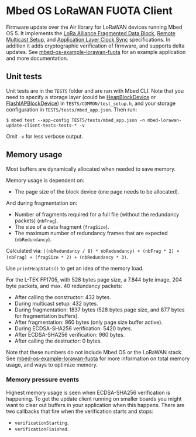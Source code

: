 # Mbed OS LoRaWAN FUOTA Client

Firmware update over the Air library for LoRaWAN devices running Mbed OS 5. It implements the [LoRa Alliance Fragmented Data Block](https://lora-alliance.org/resource-hub/lorawan-fragmented-data-block-transport-specification-v100), [Remote Multicast Setup](https://lora-alliance.org/resource-hub/lorawan-remote-multicast-setup-specification-v100), and [Application Layer Clock Sync](https://lora-alliance.org/resource-hub/lorawan-application-layer-clock-synchronization-specification-v100) specifications. In addition it adds cryptographic verification of firmware, and supports delta updates. See [mbed-os-example-lorawan-fuota](https://github.com/armmbed/mbed-os-example-lorawan-fuota) for an example application and more documentation.

## Unit tests

Unit tests are in the `TESTS` folder and are ran with Mbed CLI. Note that you need to specify a storage layer (could be [HeapBlockDevice](https://os.mbed.com/docs/latest/apis/heapblockdevice.html) or [FlashIAPBlockDevice](https://os.mbed.com/docs/v5.10/apis/flashiapblockdevice.html)) in `TESTS/COMMON/test_setup.h`, and your storage configuration in `TESTS/tests/mbed_app.json`. Then run:

```
$ mbed test --app-config TESTS/tests/mbed_app.json -n mbed-lorawan-update-client-tests-tests-* -v
```

Omit `-v` for less verbose output.

## Memory usage

Most buffers are dynamically allocated when needed to save memory.

Memory usage is dependent on:

* The page size of the block device (one page needs to be allocated).

And during fragmentation on:

* Number of fragments required for a full file (without the redundancy packets) (`nbFrag`).
* The size of a data fragment (`fragSize`).
* The maximum number of redundancy frames that are expected (`nbRedundancy`).

Calculated via: `((nbRedundancy / 8) * nbRedundancy) + (nbFrag * 2) + (nbFrag) + (fragSize * 2) + (nbRedundancy * 3)`.

Use `printHeapStats()` to get an idea of the memory load.

For the L-TEK FF1705, with 528 bytes page size, a 7.844 byte image, 204 byte packets, and max. 40 redundancy packets:

* After calling the constructor: 432 bytes.
* During multicast setup: 432 bytes.
* During fragmentation: 1837 bytes (528 bytes page size, and 877 bytes for fragmentation buffers).
* After fragmentation: 960 bytes (only page size buffer active).
* During ECDSA-SHA256 verification: 5420 bytes.
* After ECDSA-SHA256 verification: 960 bytes.
* After calling the destructor: 0 bytes.

Note that these numbers do not include Mbed OS or the LoRaWAN stack. See [mbed-os-example-lorawan-fuota](https://github.com/armmbed/mbed-os-example-lorawan-fuota) for more information on total memory usage, and ways to optimize memory.

### Memory pressure events

Highest memory usage is seen when ECDSA-SHA256 verification is happening. To get the update client running on smaller boards you might want to clear out buffers in your application when this happens. There are two callbacks that fire when the verification starts and stops:

* `verificationStarting`.
* `verificationFinished`.
